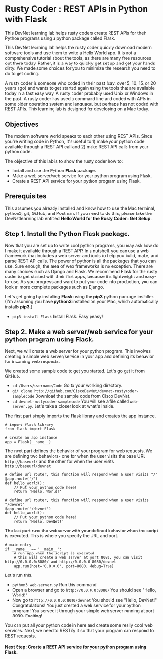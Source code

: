 # Rusty Coder : REST APIs in Python with Flask

This DevNet learning lab helps rusty coders create REST APIs for their Python programs using a python package called Flask.

This DevNet learning lab helps the rusty coder quickly download modern software tools and use them to write a Hello World app. It is not a comprehensive tutorial about the tools, as there are many free resources out there today. Rather, it is a way to quickly get set up and get your hands dirty. We made some choices for you to minimize the research you need to do to get coding.

A rusty coder is someone who coded in their past (say, over 5, 10, 15, or 20 years ago) and wants to get started again using the tools that are available today in a fast easy way. A rusty coder probably used Unix or Windows in the past. A rusty coder has used a command line and coded with APIs in some older operating system and language, but perhaps has not coded with REST APIs. This learning lab is designed for developing on a Mac today.

## Objectives

The modern software world speaks to each other using REST APIs. Since you're writing code in Python, it's useful to 1) make your python code available through a REST API call and 2) make REST API calls from your python code.

The objective of this lab is to show the rusty coder how to:

* Install and use the Python **Flask** package.
* Make a web server/web service for your python program using Flask.
* Create a REST API service for your python program using Flask.

## Prerequisites

This assumes you already installed and know how to use the Mac terminal, python3, git, GitHub, and Postman. If you need to do this, please take the DevNetlearning lab entitled **Hello World for the Rusty Coder : Get Setup**.

## Step 1. Install the Python **Flask** package.

Now that you are set up to write cool python programs, you may ask how do I make it available through a REST API? In a nutshell, you can use a web framework that includes a web server and tools to help you build, make, and parse REST API calls. The power of python is all the packages that you can use. Sure enough, the area of web frameworks is no exception. There are many choices such as Django and Flask. We recommend Flask for the rusty coder to get started with their first apps, because it's lightweight and easy-to-use. As you progress and want to put your code into production, you can look at more complete packages such as Django.

Let's get going by installing **Flask** using the **pip3** python package installer. (I'm assuming you have **python3** installed on your Mac, which automatically installs **pip3**.)
* `pip3 install Flask` Install Flask.
Easy peasy!

## Step 2. Make a web server/web service for your python program using Flask.

Next, we will create a web server for your python program. This involves creating a simple web server/service in your app and defining its behavior for incoming web requests.

We created some sample code to get you started. Let's go get it from GitHub.

* `cd /Users/username/Code` Go to your working directory.
* `git clone http://github.com/CiscoDevNet/devnet-rustycoder-samplecode` Download the sample code from Cisco DevNet.
* `cd devnet-rustycoder-samplecode`
You will see a file called `web-server.py`. Let's take a closer look at what's inside.

The first part simply imports the Flask library and creates the app instance.
```
# import flask library
from flask import Flask

# create an app instance
app = Flask(__name__)
```

The next part defines the behavior of your program for web requests. We are defining two behaviors- one for when the user visits the base URL `http://baseurl/` and the other for when the user visits `http://baseurl/devnet`
```
# define url router, this function will respond when a user visits "/"
@app.route('/')
def hello_world():
    // Put your python code here!
    return 'Hello, World!'

# define url router, this function will respond when a user visits "/devnet"
@app.route('/devnet')
def hello_world():
    // Put your python code here!
    return 'Hello, DevNet!'
```

The last part runs the webserver with your defined behavior when the script is executed. This is where you specify the URL and port.
```
# main entry
if __name__ == '__main__':
    # run app when the script is executed
    # this will create a web server at port 8080, you can visit http://0.0.0.0:8080/ and http://0.0.0.0:8080/devnet
    app.run(host='0.0.0.0', port=8080, debug=True)
```

Let's run this.

* `python3 web-server.py` Run this command
* Open a browser and go to `http://0.0.0.0:8080/` You should see "Hello, World!"
* Now go to `http://0.0.0.0:8080/devnet` You should see "Hello, DevNet!"
Congratulations! You just created a web service for your python program! You served it through your simple web server running at port 8080. Exciting!

You can put all your python code in here and create some really cool web services. Next, we need to RESTify it so that your program can respond to REST requests.

#### Next Step: Create a REST API service for your python program using Flask.
